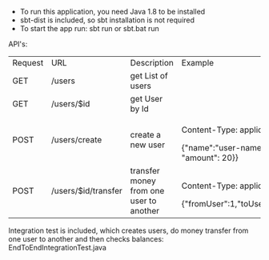 - To run this application, you need Java 1.8 to be installed
- sbt-dist is included, so sbt installation is not required 
- To start the app run:
sbt run or sbt.bat run


API's:

<table>
<tr><td>Request</td><td>URL</td><td>Description</td><td>Example</td></tr>
<tr><td>GET</td><td>/users</td><td>get List of users</td><td></td></tr>
<tr><td>GET</td><td>/users/$id</td><td>get User by Id</td><td></td></tr>
<tr><td>POST</td><td>/users/create </td><td>create a new user</td><td><p>Content-Type: application/json</p>{"name":"user-name", "wallet":{"currecny":"GBP", "amount": 20}}</td></tr>
<tr><td>POST</td><td>/users/$id/transfer</td><td>transfer money from one user to another</td><td><p>Content-Type: application/json</p>{"fromUser":1,"toUser":3,"currency":"GBP","amount":5}</td></tr>
</table>

Integration test is included, which creates users, do money transfer from one user to another and then checks balances: EndToEndIntegrationTest.java
